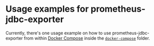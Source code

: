 # Usage examples for prometheus-jdbc-exporter

Currently, there's one usage example on how to use prometheus-jdbc-exporter from
within [Docker Compose][dc] inside the [`docker-compose`](docker-compose)
folder.

[dc]: https://docs.docker.com/compose/

